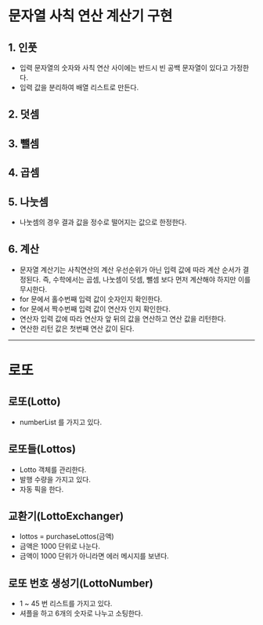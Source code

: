 # 문자열 사칙 연산 계산기 구현

## 1. 인풋

- 입력 문자열의 숫자와 사칙 연산 사이에는 반드시 빈 공백 문자열이 있다고 가정한다.
- 입력 값을 분리하여 배열 리스트로 만든다.

## 2. 덧셈

## 3. 뺄셈

## 4. 곱셈

## 5. 나눗셈

- 나눗셈의 경우 결과 값을 정수로 떨어지는 값으로 한정한다.

## 6. 계산

- 문자열 계산기는 사칙연산의 계산 우선순위가 아닌 입력 값에 따라 계산 순서가 결정된다. 즉, 수학에서는 곱셈, 나눗셈이 덧셈, 뺄셈 보다 먼저 계산해야 하지만 이를 무시한다.
- for 문에서 홀수번째 입력 값이 숫자인지 확인한다.
- for 문에서 짝수번째 입력 값이 연산자 인지 확인한다.
- 연산자 입력 값에 따라 연산자 앞 뒤의 값을 연산하고 연산 값을 리턴한다.
- 연산한 리턴 값은 첫번째 연산 값이 된다.

---

# 로또

## 로또(Lotto)
- numberList 를 가지고 있다.

## 로또들(Lottos)
- Lotto 객체를 관리한다.
- 발행 수량을 가지고 있다.
- 자동 픽을 한다.

## 교환기(LottoExchanger)
- lottos = purchaseLottos(금액)
- 금액은 1000 단위로 나눈다.
- 금액이 1000 단위가 아니라면 에러 메시지를 보낸다.

## 로또 번호 생성기(LottoNumber)
- 1 ~ 45 번 리스트를 가지고 있다.
- 셔플을 하고 6개의 숫자로 나누고 소팅한다.

